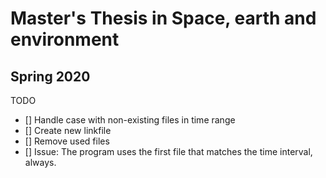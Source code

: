 # Master's Thesis in Space, earth and environment
## Spring 2020

TODO 
- [] Handle case with non-existing files in time range
- [] Create new linkfile
- [] Remove used files 
- [] Issue: The program uses the first file that matches the time interval, always. 
